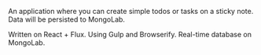 An application where you can create simple todos or tasks on a sticky note. Data will be persisted to MongoLab.

Written on React + Flux.
Using Gulp and Browserify.
Real-time database on MongoLab.
